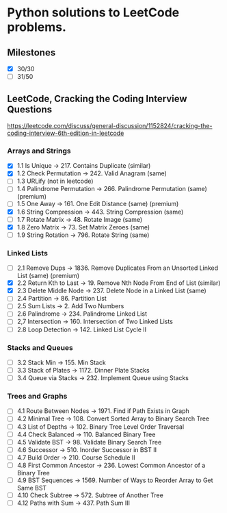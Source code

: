 # Python solutions to LeetCode problems.

## Milestones
- [x] 30/30
- [ ] 31/50

## LeetCode, Cracking the Coding Interview Questions
https://leetcode.com/discuss/general-discussion/1152824/cracking-the-coding-interview-6th-edition-in-leetcode

### Arrays and Strings
- [x] 1.1 Is Unique -> 217. Contains Duplicate (similar)
- [x] 1.2 Check Permutation -> 242. Valid Anagram (same)
- [ ] 1.3 URLify (not in leetcode)
- [ ] 1.4 Palindrome Permutation -> 266. Palindrome Permutation (same) (premium)
- [ ] 1.5 One Away -> 161. One Edit Distance (same) (premium)
- [x] 1.6 String Compression -> 443. String Compression (same)
- [ ] 1.7 Rotate Matrix -> 48. Rotate Image (same)
- [x] 1.8 Zero Matrix -> 73. Set Matrix Zeroes (same)
- [ ] 1.9 String Rotation -> 796. Rotate String (same)

### Linked Lists

- [ ] 2.1 Remove Dups -> 1836. Remove Duplicates From an Unsorted Linked List (same) (premium)
- [x] 2.2 Return Kth to Last -> 19. Remove Nth Node From End of List (similar)
- [x] 2.3 Delete Middle Node -> 237. Delete Node in a Linked List (same)
- [ ] 2.4 Partition -> 86. Partition List
- [ ] 2.5 Sum Lists -> 2. Add Two Numbers
- [ ] 2.6 Palindrome -> 234. Palindrome Linked List
- [ ] 2,7 Intersection -> 160. Intersection of Two Linked Lists
- [ ] 2.8 Loop Detection -> 142. Linked List Cycle II

### Stacks and Queues

- [ ] 3.2 Stack Min -> 155. Min Stack
- [ ] 3.3 Stack of Plates -> 1172. Dinner Plate Stacks
- [ ] 3.4 Queue via Stacks -> 232. Implement Queue using Stacks

### Trees and Graphs

- [ ] 4.1 Route Between Nodes -> 1971. Find if Path Exists in Graph
- [ ] 4.2 Minimal Tree -> 108. Convert Sorted Array to Binary Search Tree
- [ ] 4.3 List of Depths -> 102. Binary Tree Level Order Traversal
- [ ] 4.4 Check Balanced -> 110. Balanced Binary Tree
- [ ] 4.5 Validate BST -> 98. Validate Binary Search Tree
- [ ] 4.6 Successor -> 510. Inorder Successor in BST II
- [ ] 4.7 Build Order -> 210. Course Schedule II
- [ ] 4.8 First Common Ancestor -> 236. Lowest Common Ancestor of a Binary Tree
- [ ] 4.9 BST Sequences -> 1569. Number of Ways to Reorder Array to Get Same BST
- [ ] 4.10 Check Subtree -> 572. Subtree of Another Tree
- [ ] 4.12 Paths with Sum -> 437. Path Sum III